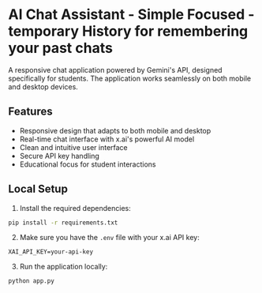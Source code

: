 #  AI Chat Assistant - Simple Focused - temporary History for remembering your past chats

A responsive chat application powered by Gemini's API, designed specifically for students. The application works seamlessly on both mobile and desktop devices.

## Features

- Responsive design that adapts to both mobile and desktop
- Real-time chat interface with x.ai's powerful AI model
- Clean and intuitive user interface
- Secure API key handling
- Educational focus for student interactions

## Local Setup

1. Install the required dependencies:
```bash
pip install -r requirements.txt
```

2. Make sure you have the `.env` file with your x.ai API key:
```
XAI_API_KEY=your-api-key
```

3. Run the application locally:
```bash
python app.py
```
